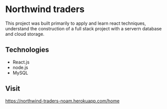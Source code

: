 # Northwind traders

This project was built primarily to apply and learn react techniques,
understand the construction of a full stack project with a serverת database and cloud storage.

## Technologies

- React.js
- node.js
- MySQL

## Visit
https://northwind-traders-noam.herokuapp.com/home